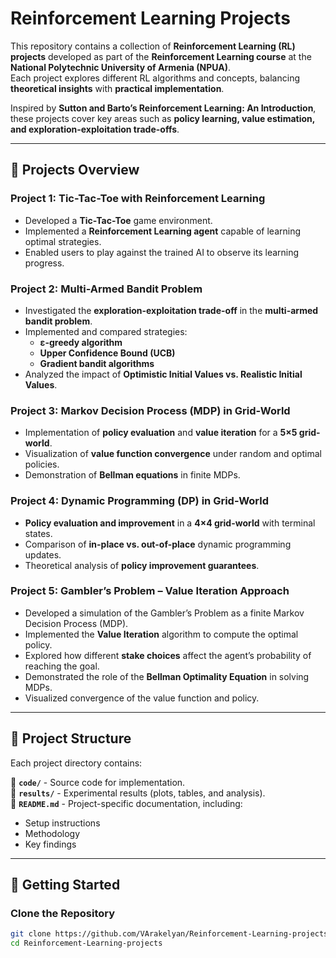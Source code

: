 # **Reinforcement Learning Projects**

This repository contains a collection of **Reinforcement Learning (RL) projects** developed as part of the **Reinforcement Learning course** at the **National Polytechnic University of Armenia (NPUA)**.  
Each project explores different RL algorithms and concepts, balancing **theoretical insights** with **practical implementation**.

Inspired by **Sutton and Barto’s Reinforcement Learning: An Introduction**, these projects cover key areas such as **policy learning, value estimation, and exploration-exploitation trade-offs**.

---

## **📌 Projects Overview**

### **Project 1: Tic-Tac-Toe with Reinforcement Learning**
- Developed a **Tic-Tac-Toe** game environment.
- Implemented a **Reinforcement Learning agent** capable of learning optimal strategies.
- Enabled users to play against the trained AI to observe its learning progress.


### **Project 2: Multi-Armed Bandit Problem**
- Investigated the **exploration-exploitation trade-off** in the **multi-armed bandit problem**.
- Implemented and compared strategies:
  - **ε-greedy algorithm**
  - **Upper Confidence Bound (UCB)**
  - **Gradient bandit algorithms**
- Analyzed the impact of **Optimistic Initial Values vs. Realistic Initial Values**.

### **Project 3: Markov Decision Process (MDP) in Grid-World**
- Implementation of **policy evaluation** and **value iteration** for a **5×5 grid-world**.
- Visualization of **value function convergence** under random and optimal policies.
- Demonstration of **Bellman equations** in finite MDPs.


### **Project 4: Dynamic Programming (DP) in Grid-World**
- **Policy evaluation and improvement** in a **4×4 grid-world** with terminal states.
- Comparison of **in-place vs. out-of-place** dynamic programming updates.
- Theoretical analysis of **policy improvement guarantees**.

### **Project 5: Gambler’s Problem – Value Iteration Approach**

- Developed a simulation of the Gambler’s Problem as a finite Markov Decision Process (MDP).
- Implemented the **Value Iteration** algorithm to compute the optimal policy.
- Explored how different **stake choices** affect the agent’s probability of reaching the goal.
- Demonstrated the role of the **Bellman Optimality Equation** in solving MDPs.
- Visualized convergence of the value function and policy.


---

## **📂 Project Structure**
Each project directory contains:  

📁 **`code/`** - Source code for implementation.  
📁 **`results/`** - Experimental results (plots, tables, and analysis).  
📄 **`README.md`** - Project-specific documentation, including:  
  - Setup instructions  
  - Methodology  
  - Key findings  

---

## **🚀 Getting Started**

### **Clone the Repository**
```bash
git clone https://github.com/VArakelyan/Reinforcement-Learning-projects.git
cd Reinforcement-Learning-projects
